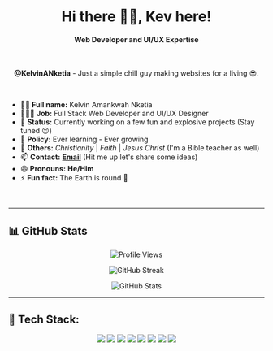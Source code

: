 <h1 align="center">Hi there 👋🏾, Kev here!</h1>
<h4 align="center">Web Developer and UI/UX Expertise</h4>

<br>
<p align="center"><b>@KelvinANketia</b> - Just a simple chill guy making websites for a living 😎.</p>

<br>

<div>
  
  - 🥷🏾 **Full name:** Kelvin Amankwah Nketia  
  - 👨🏾‍💻 **Job:** Full Stack Web Developer and UI/UX Designer  
  - 🔭 **Status:** Currently working on a few fun and explosive projects (Stay tuned 😉)  
  - 🌱 **Policy:** Ever learning - Ever growing  
  - 🐾 **Others:** *Christianity* | *Faith* | *Jesus Christ* (I'm a Bible teacher as well)  
  - 📫 **Contact:** [**Email**](mailto:kelvinkwabenanketia@gmail.com) (Hit me up let's share some ideas)  
  - 😄 **Pronouns:** **He/Him**  
  - ⚡ **Fun fact:** The Earth is round 🙂  

</div>

<br>

---

## 📊 **GitHub Stats**
<p align="center">
  <img src="https://komarev.com/ghpvc/?username=KelvinANketia&label=Profile%20views&color=0e75b6&style=flat" alt="Profile Views" />
</p>

<p align="center">
  <img src="https://github-readme-streak-stats.herokuapp.com/?user=KelvinANketia&theme=radical" alt="GitHub Streak" />
</p>

<p align="center">
  <img src="https://github-readme-stats.vercel.app/api?username=KelvinANketia&show_icons=true&theme=radical" alt="GitHub Stats" />
</p>

---

## 🚀 **Tech Stack:**

<p align="center">
  <img src="https://img.shields.io/badge/JavaScript-F7DF1E?style=for-the-badge&logo=javascript&logoColor=black" />
  <img src="https://img.shields.io/badge/HTML5-E34F26?style=for-the-badge&logo=html5&logoColor=white" />
  <img src="https://img.shields.io/badge/CSS3-1572B6?style=for-the-badge&logo=css3&logoColor=white" />
  <img src="https://img.shields.io/badge/React-61DAFB?style=for-the-badge&logo=react&logoColor=black" />
  <img src="https://img.shields.io/badge/Node.js-339933?style=for-the-badge&logo=nodedotjs&logoColor=white" />
  <img src="https://img.shields.io/badge/Express.js-000000?style=for-the-badge&logo=express&logoColor=white" />
  <img src="https://img.shields.io/badge/MongoDB-47A248?style=for-the-badge&logo=mongodb&logoColor=white" />
  <img src="https://img.shields.io/badge/Git-F05032?style=for-the-badge&logo=git&logoColor=white" />
</p>
